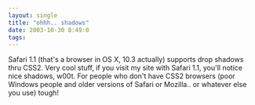 ```yaml
---
layout: single
title: "ohhh.. shadows"
date: 2003-10-30 8:49:0
tags: 
---
```


Safari 1.1 (that's a browser in OS X, 10.3 actually) supports drop shadows thru CSS2. Very cool stuff, if you visit my site with Safari 1.1, you'll notice nice shadows, w00t. For people who don't have CSS2 browsers (poor Windows people and older versions of Safari or Mozilla.. or whatever else you use) tough!

